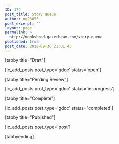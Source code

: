 ```yaml
---
ID: 174
post_title: Story Queue
author: ng23055
post_excerpt: ""
layout: page
permalink: >
  http://monkshood.gazerbeam.com/story-queue
published: true
post_date: 2018-09-30 21:01:43
---
```

[tabby title="Draft"]

[ic_add_posts post_type='gdoc' status='open']

[tabby title="Pending Review"]

[ic_add_posts post_type='gdoc' status='in-progress']

[tabby title="Complete"]

[ic_add_posts post_type='gdoc' status="completed']

[tabby title="Published"]

[ic_add_posts post_type='post']

[tabbyending]